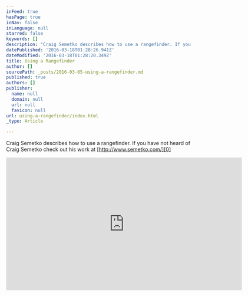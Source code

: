 ```yaml
---
inFeed: true
hasPage: true
inNav: false
inLanguage: null
starred: false
keywords: []
description: "Craig Semetko describes how to use a rangefinder. If you have not heard of Craig Semetko check out his work at\_http://www.semetko.com/"
datePublished: '2016-03-18T01:28:26.941Z'
dateModified: '2016-03-18T01:28:20.349Z'
title: Using a Rangefinder
author: []
sourcePath: _posts/2016-03-05-using-a-rangefinder.md
published: true
authors: []
publisher:
  name: null
  domain: null
  url: null
  favicon: null
url: using-a-rangefinder/index.html
_type: Article

---
```

Craig Semetko describes how to use a rangefinder. If you have not heard of Craig Semetko check out his work at [http://www.semetko.com/][0]

<iframe width="640" height="360" src="https://www.youtube.com/embed/neN2QxYWj_w" frameborder="0" allowfullscreen="allowfullscreen" style=""></iframe>



[0]: http://www.semetko.com/